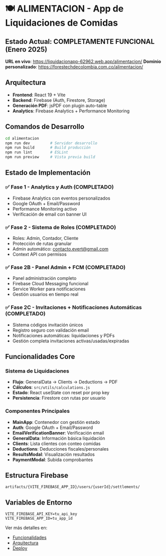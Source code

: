 # 🍽️ ALIMENTACION - App de Liquidaciones de Comidas

## Estado Actual: COMPLETAMENTE FUNCIONAL (Enero 2025)

**URL en vivo**: https://liquidacionapp-62962.web.app/alimentacion/
**Dominio personalizado**: https://forestechdecolombia.com.co/alimentacion/

## Arquitectura

- **Frontend**: React 19 + Vite
- **Backend**: Firebase (Auth, Firestore, Storage)
- **Generación PDF**: jsPDF con plugin auto-table
- **Analytics**: Firebase Analytics + Performance Monitoring

## Comandos de Desarrollo

```bash
cd alimentacion
npm run dev         # Servidor desarrollo
npm run build       # Build producción
npm run lint        # ESLint
npm run preview     # Vista previa build
```

## Estado de Implementación

### ✅ Fase 1 - Analytics y Auth (COMPLETADO)
- Firebase Analytics con eventos personalizados
- Google OAuth + Email/Password
- Performance Monitoring activo
- Verificación de email con banner UI

### ✅ Fase 2 - Sistema de Roles (COMPLETADO)
- Roles: Admin, Contador, Cliente
- Protección de rutas granular
- Admin automático: contacto.evert@gmail.com
- Context API con permisos

### ✅ Fase 2B - Panel Admin + FCM (COMPLETADO)
- Panel administración completo
- Firebase Cloud Messaging funcional
- Service Worker para notificaciones
- Gestión usuarios en tiempo real

### ✅ Fase 2C - Invitaciones + Notificaciones Automáticas (COMPLETADO)
- Sistema códigos invitación únicos
- Registro seguro con validación email
- Notificaciones automáticas: liquidaciones y PDFs
- Gestión completa invitaciones activas/usadas/expiradas

## Funcionalidades Core

### Sistema de Liquidaciones
- **Flujo**: GeneralData → Clients → Deductions → PDF
- **Cálculos**: `src/utils/calculations.js`
- **Estado**: React useState con reset por prop key
- **Persistencia**: Firestore con rutas por usuario

### Componentes Principales
- **MainApp**: Contenedor con gestión estado
- **Auth**: Google OAuth + Email/Password
- **EmailVerificationBanner**: Verificación email
- **GeneralData**: Información básica liquidación
- **Clients**: Lista clientes con conteo comidas
- **Deductions**: Deducciones fiscales/personales
- **ResultsModal**: Visualización resultados
- **PaymentModal**: Subida comprobantes

## Estructura Firebase
```
artifacts/{VITE_FIREBASE_APP_ID}/users/{userId}/settlements/
```

## Variables de Entorno
```
VITE_FIREBASE_API_KEY=tu_api_key
VITE_FIREBASE_APP_ID=tu_app_id
```

Ver más detalles en:
- [Funcionalidades](./features.md)
- [Arquitectura](./architecture.md)  
- [Deploy](./deployment.md)